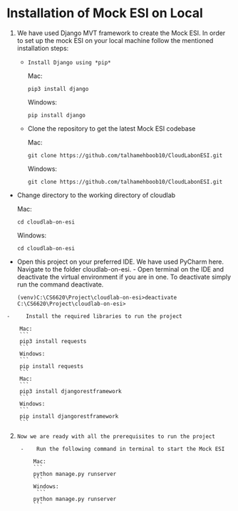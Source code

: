 # Installation of Mock ESI on Local

1. We have used Django MVT framework to create the Mock ESI. 
In order to set up the mock ESI on your local machine follow the mentioned installation steps:
    -     Install Django using *pip*
        Mac: 
        ```
        pip3 install django
        ```
        Windows:
        ```
        pip install django
        ```
   -    Clone the repository to get the latest Mock ESI codebase
     
        Mac: 
        ```
        git clone https://github.com/talhamehboob10/CloudLabonESI.git
        ```
        Windows:
        ```
        git clone https://github.com/talhamehboob10/CloudLabonESI.git
        ```   
        
  -   Change directory to the working directory of cloudlab
    
        Mac: 
        ```
        cd cloudlab-on-esi
        ```
        Windows:
        ```
        cd cloudlab-on-esi
        ```  
        
  -    Open this project on your preferred IDE. We have used PyCharm here.
Navigate to the folder cloudlab-on-esi.
    -     Open terminal on the IDE and deactivate the virtual environment if you are in one. To deactivate simply run the command deactivate.
    
        ```
        (venv)C:\CS6620\Project\cloudlab-on-esi>deactivate
        C:\CS6620\Project\cloudlab-on-esi>
        ```
        
    -     Install the required libraries to run the project
    
        Mac: 
        ```
        pip3 install requests
        ```
        Windows:
        ```
        pip install requests
        ```  
        Mac: 
        ```
        pip3 install djangorestframework
        ```
        Windows:
        ```
        pip install djangorestframework
        ```  
        
2.     Now we are ready with all the prerequisites to run the project

        -    Run the following command in terminal to start the Mock ESI 
        
            Mac: 
            ```
            python manage.py runserver
            ```
            Windows:
             ```
            python manage.py runserver
            ```  

